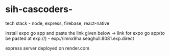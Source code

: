 # sih-cascoders-

tech stack - node, express, firebase, react-native

install expo go app and paste the link given below ->
link for expo go app(to be pasted at exp://) - exp://imnx9ha.seaghull.8081.exp.direct

express server deployed on render.com
